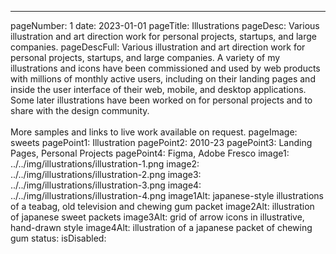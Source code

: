 ---
pageNumber: 1
date: 2023-01-01
pageTitle: Illustrations
pageDesc: Various illustration and art direction work for personal projects, startups, and large companies.
pageDescFull: Various illustration and art direction work for personal projects, startups, and large companies. A variety of my illustrations and icons have been commissioned and used by web products with millions of monthly active users, including on their landing pages and inside the user interface of their web, mobile, and desktop applications. Some later illustrations have been worked on for personal projects and to share with the design community. </br></br>More samples and links to live work available on request.
pageImage: sweets
pagePoint1: Illustration
pagePoint2: 2010-23
pagePoint3: Landing Pages, Personal Projects
pagePoint4: Figma, Adobe Fresco
image1: ../../img/illustrations/illustration-1.png
image2: ../../img/illustrations/illustration-2.png
image3: ../../img/illustrations/illustration-3.png
image4: ../../img/illustrations/illustration-4.png
image1Alt: japanese-style illustrations of a teabag, old television and chewing gum packet
image2Alt: illustration of japanese sweet packets
image3Alt: grid of arrow icons in illustrative, hand-drawn style
image4Alt: illustration of a japanese packet of chewing gum
status: 
isDisabled: 